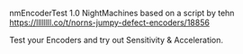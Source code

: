 nmEncoderTest
1.0 NightMachines
based on a script by tehn https://llllllll.co/t/norns-jumpy-defect-encoders/18856

Test your Encoders and try
out Sensitivity & Acceleration.
